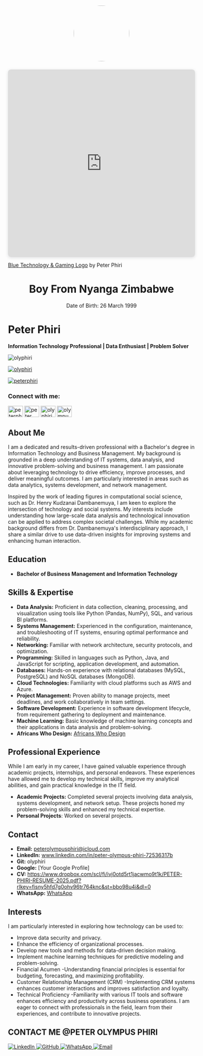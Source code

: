 <div align="center">
  <img src="https://rrmhxzaxghiovfqqggfv.supabase.co/storage/v1/object/public/avatars/e39fccff-ed81-45c5-b549-8322afdde7df/1743502992812.jpg" width="150" height="150" style="border-radius: 50%;">
</div>

<div style="position: relative; width: 100%; height: 0; padding-top: 100.0000%;
 padding-bottom: 0; box-shadow: 0 2px 8px 0 rgba(63,69,81,0.16); margin-top: 1.6em; margin-bottom: 0.9em; overflow: hidden;
 border-radius: 8px; will-change: transform;">
  <iframe loading="lazy" style="position: absolute; width: 100%; height: 100%; top: 0; left: 0; border: none; padding: 0;margin: 0;"
    src="https://www.canva.com/design/DAGlpktn4ic/Q4ZWXgv6D-0YdVTGWZOziQ/view?embed" allowfullscreen="allowfullscreen" allow="fullscreen">
  </iframe>
</div>
<a href="https:&#x2F;&#x2F;www.canva.com&#x2F;design&#x2F;DAGlpktn4ic&#x2F;Q4ZWXgv6D-0YdVTGWZOziQ&#x2F;view?utm_content=DAGlpktn4ic&amp;utm_campaign=designshare&amp;utm_medium=embeds&amp;utm_source=link" target="_blank" rel="noopener">Blue Technology &amp; Gaming Logo</a> by Peter Phiri


<h1 align="center">Boy From Nyanga Zimbabwe</h1>
<p align="center">Date of Birth: 26 March 1999</p>


# Peter Phiri

**Information Technology Professional | Data Enthusiast | Problem Solver**
<p align="left"> <img src="https://komarev.com/ghpvc/?username=olyphiri&label=Profile%20views&color=0e75b6&style=flat" alt="olyphiri" /> </p>

<p align="left"> <a href="https://github.com/ryo-ma/github-profile-trophy"><img src="https://github-profile-trophy.vercel.app/?username=olyphiri" alt="olyphiri" /></a> </p>

<p align="left"> <a href="https://twitter.com/peterphiri" target="blank"><img src="https://img.shields.io/twitter/follow/peterphiri?logo=twitter&style=for-the-badge" alt="peterphiri" /></a> </p>

<h3 align="left">Connect with me:</h3>
<p align="left">
<a href="https://twitter.com/peterphiri" target="blank"><img align="center" src="https://raw.githubusercontent.com/rahuldkjain/github-profile-readme-generator/master/src/images/icons/Social/twitter.svg" alt="peterphiri" height="30" width="40" /></a>
<a href="https://linkedin.com/in/peter phiri" target="blank"><img align="center" src="https://raw.githubusercontent.com/rahuldkjain/github-profile-readme-generator/master/src/images/icons/Social/linked-in-alt.svg" alt="peter phiri" height="30" width="40" /></a>
<a href="https://codesandbox.com/olyphiri" target="blank"><img align="center" src="https://raw.githubusercontent.com/rahuldkjain/github-profile-readme-generator/master/src/images/icons/Social/codesandbox.svg" alt="olyphiri" height="30" width="40" /></a>
<a href="https://fb.com/olympusphiri" target="blank"><img align="center" src="https://raw.githubusercontent.com/rahuldkjain/github-profile-readme-generator/master/src/images/icons/Social/facebook.svg" alt="olympusphiri" height="30" width="40" /></a>
</p>


## About Me

I am a dedicated and results-driven professional with a Bachelor's degree in Information Technology and Business Management. My background is grounded in a deep understanding of IT systems, data analysis, and innovative problem-solving and business management. I am passionate about leveraging technology to drive efficiency, improve processes, and deliver meaningful outcomes. I am particularly interested in areas such as data analytics, systems development, and network management.

Inspired by the work of leading figures in computational social science, such as Dr. Henry Kudzanai Dambanemuya, I am keen to explore the intersection of technology and social systems. My interests include understanding how large-scale data analysis and technological innovation can be applied to address complex societal challenges. While my academic background differs from Dr. Dambanemuya's interdisciplinary approach, I share a similar drive to use data-driven insights for improving systems and enhancing human interaction.

## Education

*   **Bachelor of Business Management and Information Technology**

## Skills & Expertise

*   **Data Analysis:** Proficient in data collection, cleaning, processing, and visualization using tools like Python (Pandas, NumPy), SQL, and various BI platforms.
*   **Systems Management:** Experienced in the configuration, maintenance, and troubleshooting of IT systems, ensuring optimal performance and reliability.
*   **Networking:** Familiar with network architecture, security protocols, and optimization.
*   **Programming:** Skilled in languages such as Python, Java, and JavaScript for scripting, application development, and automation.
*   **Databases:** Hands-on experience with relational databases (MySQL, PostgreSQL) and NoSQL databases (MongoDB).
*   **Cloud Technologies:** Familiarity with cloud platforms such as AWS and Azure.
*   **Project Management:** Proven ability to manage projects, meet deadlines, and work collaboratively in team settings.
*   **Software Development:** Experience in software development lifecycle, from requirement gathering to deployment and maintenance.
*   **Machine Learning:** Basic knowledge of machine learning concepts and their applications in data analysis and problem-solving.
*   **Africans Who Design:** [Africans Who Design](https://www.africanswhodesign.io/u/peterolympusphiri)

## Professional Experience

While I am early in my career, I have gained valuable experience through academic projects, internships, and personal endeavors. These experiences have allowed me to develop my technical skills, improve my analytical abilities, and gain practical knowledge in the IT field.

*   **Academic Projects:** Completed several projects involving data analysis, systems development, and network setup. These projects honed my problem-solving skills and enhanced my technical expertise.
* **Personal Projects**: Worked on several projects.

## Contact

*   **Email:** peterolympusphiri@icloud.com
*   **LinkedIn:** www.linkedin.com/in/peter-olympus-phiri-72536317b
*   **Git:** olyphiri
*   **Google:** [Your Google Profile]
*   **CV:**          https://www.dropbox.com/scl/fi/ivj0otd5rt1jacwmo9t1k/PETER-PHIRI-RESUME-2025.pdf?rlkey=fisny5hfd7g0ohv96tr764knc&st=bbo98u4i&dl=0
*   **WhatsApp:** [WhatsApp](https://wa.me/263784140899)

## Interests

I am particularly interested in exploring how technology can be used to:

*   Improve data security and privacy.
*   Enhance the efficiency of organizational processes.
*   Develop new tools and methods for data-driven decision making.
*   Implement machine learning techniques for predictive modeling and problem-solving.
*   Financial Acumen -Understanding financial principles is essential for budgeting, forecasting, and maximizing profitability.
*   Customer Relationship Management (CRM) -Implementing CRM systems enhances customer interactions and improves satisfaction and loyalty.
*   Technical Proficiency -Familiarity with various IT tools and software enhances efficiency and productivity across business operations.
I am eager to connect with professionals in the field, learn from their experiences, and contribute to innovative projects.




##                                    CONTACT ME @PETER OLYMPUS PHIRI



<div align="left">
  <a href="https://www.linkedin.com/in/peter-olympus-phiri-72536317b/" target="_blank">
    <img src="https://img.shields.io/badge/LinkedIn-blue?style=flat-square&logo=linkedin" alt="LinkedIn">
  </a>
  <a href="https://github.com/olyphiri" target="_blank">
    <img src="https://img.shields.io/badge/GitHub-black?style=flat-square&logo=github" alt="GitHub">
  </a>
  <a href="https://wa.me/263784140899" target="_blank">
    <img src="https://img.shields.io/badge/WhatsApp-25D366?style=flat-square&logo=whatsapp&logoColor=white" alt="WhatsApp">
  </a>
  <a href="mailto:peterolympusphiri@icloud.com" target="_blank">
    <img src="https://img.shields.io/badge/Email-D14836?style=flat-square&logo=gmail&logoColor=white" alt="Email">
  </a>
</div>

